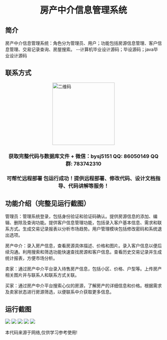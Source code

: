 <p><h1 align="center">房产中介信息管理系统</h1></p>

## 简介
房产中介信息管理系统：角色分为管理员、用户；功能包括房源信息管理、客户信息管理、交易记录查询、房屋搜索。    --计算机毕业设计源码；毕设源码；java毕业设计源码


## 联系方式
<img src="https://bs-1329754181.cos.ap-shanghai.myqcloud.com/wx.jpg" alt="二维码" style="display: block; margin: 0 auto;" width="200px">
<p><h3 align="center">获取完整代码与数据库文件 + 微信：bysj5151 QQ: 86050149 QQ群: 783742310</h3></p>
<p><h3 align="center">可帮忙远程部署 包运行成功！提供远程部署、修改代码、设计文档指导、代码讲解等服务！</h3></p>

## 功能介绍（完整见运行截图）
管理员：管理系统登录，包括身份验证和验证码确认。提供房源信息的添加、编辑、删除及查询功能。提供客户信息管理功能，包括录入客户基本信息、需求和联系方式。生成交易记录报表以分析市场趋势。用户管理模块包括修改密码和系统退出选项。

房产中介：录入房产信息，查看房源具体描述、价格和图片。录入客户信息以便后续沟通。利用搜索和筛选功能快速查找房源和客户信息。查看历史交易记录并生成统计报表，方便市场分析。

卖家：通过房产中介平台录入待售房产信息，包括小区、价格、户型等。上传房产相关图片并与联系人和联系方式关联。

买家：通过房产中介平台搜索心仪的房源，了解房产的详细信息和价格。根据需求及卖家状态进行房源筛选，以便联系中介获取更多信息。


## 运行截图
![](imgs/588112-20220703092244322-363584005.png)
![](imgs/588112-20220703092250820-1914912873.png)
![](imgs/588112-20220703092255273-458653645.png)
![](imgs/588112-20220703092259133-1335623820.png)
![](imgs/588112-20220703092303008-189623301.png)

<p>本代码来源于网络,仅供学习参考使用!</p>
